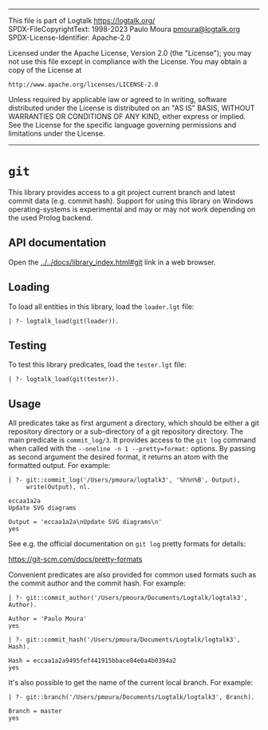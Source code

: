 ________________________________________________________________________

This file is part of Logtalk <https://logtalk.org/>  
SPDX-FileCopyrightText: 1998-2023 Paulo Moura <pmoura@logtalk.org>  
SPDX-License-Identifier: Apache-2.0

Licensed under the Apache License, Version 2.0 (the "License");
you may not use this file except in compliance with the License.
You may obtain a copy of the License at

    http://www.apache.org/licenses/LICENSE-2.0

Unless required by applicable law or agreed to in writing, software
distributed under the License is distributed on an "AS IS" BASIS,
WITHOUT WARRANTIES OR CONDITIONS OF ANY KIND, either express or implied.
See the License for the specific language governing permissions and
limitations under the License.
________________________________________________________________________


`git`
=====

This library provides access to a git project current branch and latest
commit data (e.g. commit hash). Support for using this library on Windows
operating-systems is experimental and may or may not work depending on
the used Prolog backend.


API documentation
-----------------

Open the [../../docs/library_index.html#git](../../docs/library_index.html#git)
link in a web browser.


Loading
-------

To load all entities in this library, load the `loader.lgt` file:

	| ?- logtalk_load(git(loader)).


Testing
-------

To test this library predicates, load the `tester.lgt` file:

	| ?- logtalk_load(git(tester)).


Usage
-----

All predicates take as first argument a directory, which should be either a
git repository directory or a sub-directory of a git repository directory.
The main predicate is `commit_log/3`. It provides access to the `git log`
command when called with the `--oneline -n 1 --pretty=format:` options. By
passing as second argument the desired format, it returns an atom with the
formatted output. For example:

	| ?- git::commit_log('/Users/pmoura/logtalk3', '%h%n%B', Output),
	     write(Output), nl.

	eccaa1a2a
	Update SVG diagrams

	Output = 'eccaa1a2a\nUpdate SVG diagrams\n'
	yes

See e.g. the official documentation on `git log` pretty formats for details:

https://git-scm.com/docs/pretty-formats

Convenient predicates are also provided for common used formats such as the
commit author and the commit hash. For example:

	| ?- git::commit_author('/Users/pmoura/Documents/Logtalk/logtalk3', Author).

	Author = 'Paulo Moura'
	yes

	| ?- git::commit_hash('/Users/pmoura/Documents/Logtalk/logtalk3', Hash).

	Hash = eccaa1a2a9495fef441915bbace84e0a4b0394a2
	yes

It's also possible to get the name of the current local branch. For example:

	| ?- git::branch('/Users/pmoura/Documents/Logtalk/logtalk3', Branch).

	Branch = master
	yes
